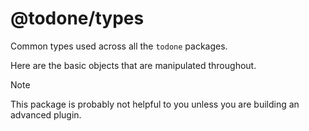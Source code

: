 # @todone/types

Common types used across all the `todone` packages.

Here are the basic objects that are manipulated throughout.

> [!NOTE]
> This package is probably not helpful to you unless you are building an advanced plugin.
